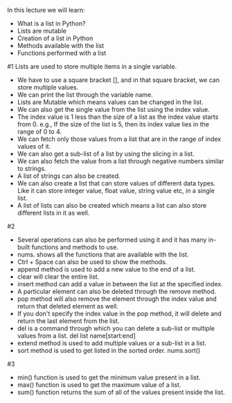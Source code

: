 
In this lecture we will learn:
- What is a list in Python?
- Lists are mutable
- Creation of a list in Python
- Methods available with the list
- Functions performed with a list

#1
Lists are used to store multiple items in a single variable.
- We have to use a square bracket [], and in that square bracket, we can store multiple values.
- We can print the list through the variable name.
- Lists are Mutable which means values can be changed in the list.
- We can also get the single value from the list using the index value.
- The index value is 1 less than the size of a list as the index value starts from 0.
e.g., If the size of the list is 5, then its index value lies in the range of 0 to 4.
- We can fetch only those values from a list that are in the range of index values of it.
- We can also get a sub-list of a list by using the slicing in a list.
- We can also fetch the value from a list through negative numbers similar to strings.
- A list of strings can also be created.
- We can also create a list that can store values of different data types.
Like it can store integer value, float value, string value etc, in a single list.
- A list of lists can also be created which means a list can also store different lists in it as well.

#2
- Several operations can also be performed using it and it has many in-built functions and methods to use.
- nums. shows all the functions that are available with the list.
- Ctrl + Space can also be used to show the methods.
- append method is used to add a new value to the end of a list.
- clear will clear the entire list.
- insert method can add a value in between the list at the specified index.
- A particular element can also be deleted through the remove method.
- pop method will also remove the element through the index value and return that deleted element as well.
- If you don't specify the index value in the pop method, it will delete and return the last element from the list.
- del is a command through which you can delete a sub-list or multiple values from a list.
 del list name[start:end]
- extend method is used to add multiple values or a sub-list in a list.
- sort method is used to get listed in the sorted order.
 nums.sort()

#3
- min() function is used to get the minimum value present in a list.
- max() function is used to get the maximum value of a list.
- sum() function returns the sum of all of the values present inside the list.